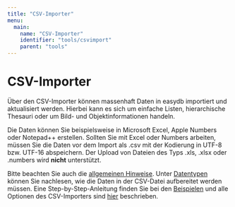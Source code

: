 ```yaml
---
title: "CSV-Importer"
menu:
  main:
    name: "CSV-Importer"
    identifier: "tools/csvimport"
    parent: "tools"
---
```

# CSV-Importer

Über den CSV-Importer können massenhaft Daten in easydb importiert und aktualisiert werden. Hierbei kann es sich um einfache Listen, hierarchische Thesauri oder um Bild- und Objektinformationen handeln. 

Die Daten können Sie beispielsweise in Microsoft Excel, Apple Numbers oder Notepad++ erstellen. Sollten Sie mit Excel oder Numbers arbeiten, müssen Sie die Daten vor dem Import als .csv mit der Kodierung in UTF-8 bzw. UTF-16 abspeichern. Der Upload von Dateien des Typs .xls, .xlsx oder .numbers wird **nicht** unterstützt.

Bitte beachten Sie auch die [allgemeinen Hinweise](./general). Unter [Datentypen](./datatypes) können Sie nachlesen, wie die Daten in der CSV-Datei aufbereitet werden müssen. Eine Step-by-Step-Anleitung finden Sie bei den [Beispielen](./examples) und alle Optionen des CSV-Importers sind [hier](./options) beschrieben.
